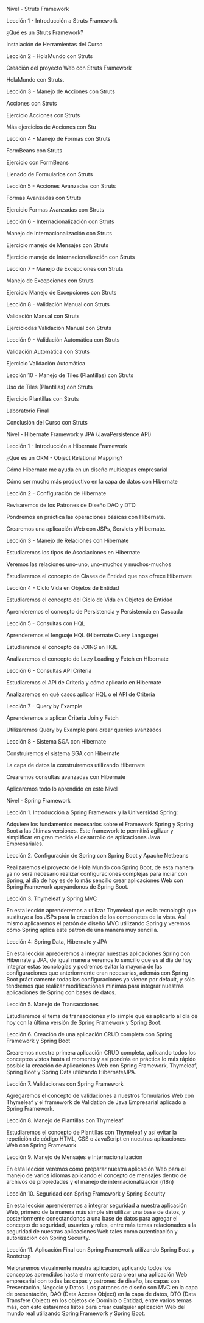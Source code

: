 Nivel - Struts Framework 

Lección 1 - Introducción a Struts Framework

¿Qué es un Struts Framework?

Instalación de Herramientas del Curso

Lección 2 - HolaMundo con Struts

Creación del proyecto Web con Struts Framework

HolaMundo con Struts.

Lección 3 - Manejo de Acciones con Struts

Acciones con Struts

Ejercicio Acciones con Struts

Más ejercicios de Acciones con Stu

Lección 4 - Manejo de Formas con Struts

FormBeans con Struts

Ejercicio con FormBeans

Llenado de Formularios con Struts

Lección 5 - Acciones Avanzadas con Struts

Formas Avanzadas con Struts

Ejercicio Formas Avanzadas con Struts

Lección 6 - Internacionalización con Struts

Manejo de Internacionalización con Struts

Ejercicio manejo de Mensajes con Struts

Ejercicio manejo de Internacionalización con Struts

Lección 7 - Manejo de Excepciones con Struts

Manejo de Excepciones con Struts

Ejercicio Manejo de Excepciones con Struts

Lección 8 - Validación Manual con Struts

Validación Manual con Struts

Ejerciciodas Validación Manual con Struts

Lección 9 - Validación Automática con Struts

Validación Automática con Struts

Ejercicio Validación Automática

Lección 10 - Manejo de Tiles (Plantillas) con Struts

Uso de Tiles (Plantillas) con Struts

Ejercicio Plantillas con Struts

Laboratorio Final

Conclusión del Curso con Struts



Nivel - Hibernate Framework y JPA (JavaPersistence API)

Lección 1 - Introducción a Hibernate Framework

¿Qué es un ORM - Object Relational Mapping?

Cómo Hibernate me ayuda en un diseño multicapas empresarial

Cómo ser mucho más productivo en la capa de datos con Hibernate

Lección 2 - Configuración de Hibernate

Revisaremos de los Patrones de Diseño DAO y DTO

Pondremos en práctica las operaciones básicas con Hibernate.

Crearemos una aplicación Web con JSPs, Servlets y Hibernate.

Lección 3 - Manejo de Relaciones con Hibernate

Estudiaremos los tipos de Asociaciones en Hibernate

Veremos las relaciones uno-uno, uno-muchos y muchos-muchos

Estudiaremos el concepto de Clases de Entidad que nos ofrece Hibernate

Lección 4 - Ciclo Vida en Objetos de Entidad

Estudiaremos el concepto del Ciclo de Vida en Objetos de Entidad

Aprenderemos el concepto de Persistencia y Persistencia en Cascada

Lección 5 - Consultas con HQL

Aprenderemos el lenguaje HQL (Hibernate Query Language)

Estudiaremos el concepto de JOINS en HQL

Analizaremos el concepto de Lazy Loading y Fetch en HIbernate

Lección 6 - Consultas API Criteria

Estudiaremos el API de Criteria y cómo aplicarlo en Hibernate

Analizaremos en qué casos aplicar HQL o el API de Criteria

Lección 7 - Query by Example

Aprenderemos a aplicar Criteria Join y Fetch

Utilizaremos Query by Example para crear queries avanzados

Lección 8 - Sistema SGA con Hibernate

Construiremos el sistema SGA con Hibernate

La capa de datos la construiremos utilizando Hibernate

Crearemos consultas avanzadas con Hibernate

Aplicaremos todo lo aprendido en este Nivel



Nivel - Spring Framework

Lección 1. Introducción a Spring Framework y la Universidad Spring:

Adquiere los fundamentos necesarios sobre el Framework Spring y Spring Boot a las últimas versiones. Este framework te permitirá agilizar y simplificar en gran medida el desarrollo de aplicaciones Java Empresariales. 

Lección 2. Configuración de Spring  con Spring Boot y Apache Netbeans

Realizaremos el proyecto de Hola Mundo con Spring Boot, de esta manera ya no será necesario realizar configuraciones complejas para inciar con Spring, al día de hoy es de lo más sencillo crear aplicaciones Web con Spring Framework apoyándonos de Spring Boot.

Lección 3. Thymeleaf y Spring MVC

En esta lección aprenderemos a utilizar Thymeleaf que es la tecnología que sustituye a los JSPs para la creación de los componetes de la vista. Así mismo aplicaremos el patrón de diseño MVC utilizando Spring y veremos cómo Spring aplica este patrón de una manera muy sencilla.

Lección 4:   Spring Data, Hibernate y JPA

En esta lección aprederemos a integrar nuestras aplicaciones Spring con Hibernate y JPA, de igual manera veremos lo sencillo que es al día de hoy integrar estas tecnologías y podremos evitar la mayoría de las configuraciones que anteriormente eran necesarias, además con Spring Boot prácticamente todas las configuraciones ya vienen por default, y sólo tendremos que realizar modificaciones mínimas para integrar nuestras aplicaciones de Spring con bases de datos.

Lección 5. Manejo de Transacciones 

Estudiaremos el tema de transacciones y lo simple que es aplicarlo al día de hoy con la última versión de Spring Framework y Spring Boot.

Lección 6.  Creación de una aplicación CRUD completa con Spring Framework y Spring Boot

Crearemos nuestra primera aplicación CRUD completa, aplicando todos los conceptos vistos hasta el momento y así pondrás en práctica lo más rápido posible la creación de Aplicaciones Web con Spring Framework, Thymeleaf, Spring Boot y Spring Data utilizando Hibernate/JPA.

Lección 7. Validaciones con Spring Framework

Agregaremos el concepto de validaciones a nuestros formularios Web con Thymeleaf y el framework de Validation de Java Empresarial aplicado a Spring Framework.

Lección 8. Manejo de Plantillas con Thymeleaf

Estudiaremos el concepto de Plantillas con Thymeleaf y así evitar la repetición de código HTML, CSS o JavaScript en nuestras aplicaciones Web con Spring Framework

Lección 9.  Manejo de Mensajes e Internacionalización

En esta lección veremos cómo preparar nuestra aplicación Web para el manejo de varios idiomas aplicando el concepto de mensajes dentro de archivos de propiedades y el manejo de internacionalización (i18n)

Lección 10.  Seguridad con Spring Framework y Spring Security

En esta lección aprenderemos a integrar seguridad a nuestra aplicación Web, primero de la manera más simple sin utilizar una base de datos, y posteriormente conectandonos a una base de datos para agregar el concepto de seguridad, usuarios y roles, entre más temas relacionados a la seguridad de nuestras aplicaciones Web tales como autenticación y autorización con Spring Security.

Lección 11. Aplicación Final con Spring Framework utilizando Spring Boot y Bootstrap

Mejoraremos visualmente nuestra aplicación, aplicando todos los conceptos aprendidos hasta el momento para crear una aplicación Web empresarial con todas las capas y patrones de diseño, las capas son Presentación, Negocio y Datos. Los patrones de diseño son MVC en la capa de presentación, DAO (Data Access Object) en la capa de datos, DTO (Data Transfere Object) en los objetos de Dominio o Entidad, entre varios temas más, con esto estaremos listos para crear cualquier aplicación Web del mundo real utilizando Spring Framework y Spring Boot.
